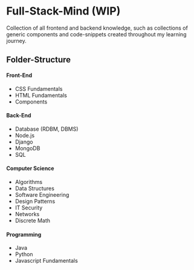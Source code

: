 # Full-Stack-Mind (WIP)
Collection of all frontend and backend knowledge, such as collections of generic components and code-snippets created throughout my learning journey.

## Folder-Structure
#### Front-End
- CSS Fundamentals
- HTML Fundamentals
- Components
#### Back-End
- Database (RDBM, DBMS)
- Node.js
- Django
- MongoDB
- SQL
#### Computer Science
- Algorithms
- Data Structures
- Software Engineering
- Design Patterns
- IT Security
- Networks
- Discrete Math
#### Programming
- Java
- Python
- Javascript Fundamentals
